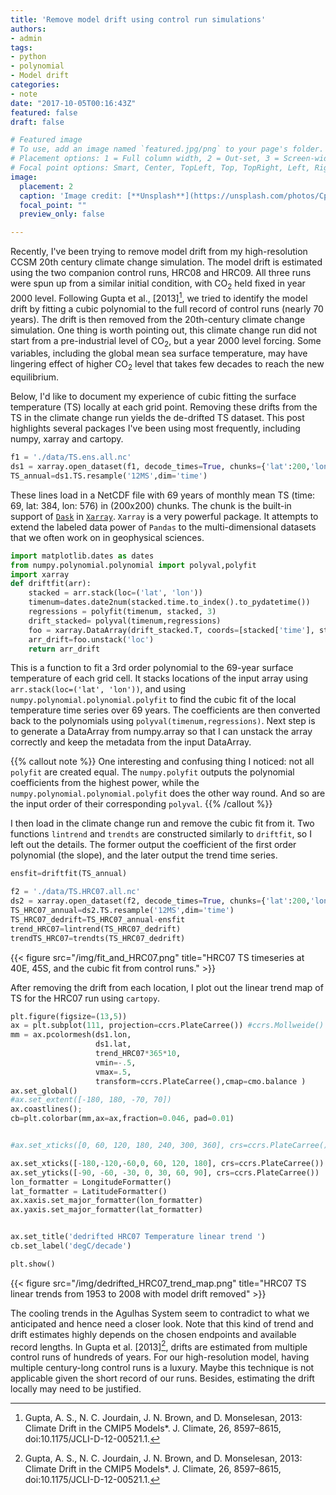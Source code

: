 ```yaml
---
title: 'Remove model drift using control run simulations'
authors:
- admin
tags:
- python
- polynomial
- Model drift
categories:
- note
date: "2017-10-05T00:16:43Z"
featured: false
draft: false

# Featured image
# To use, add an image named `featured.jpg/png` to your page's folder.
# Placement options: 1 = Full column width, 2 = Out-set, 3 = Screen-width
# Focal point options: Smart, Center, TopLeft, Top, TopRight, Left, Right, BottomLeft, Bottom, BottomRight
image:
  placement: 2
  caption: 'Image credit: [**Unsplash**](https://unsplash.com/photos/CpkOjOcXdUY)'
  focal_point: ""
  preview_only: false

---
```


Recently, I've been trying to remove model drift from my high-resolution CCSM 20th century climate change simulation. The model drift is estimated using the two companion control runs, HRC08 and HRC09. All three runs were spun up from a similar initial condition, with CO<sub>2</sub> held fixed in year 2000 level. Following Gupta et al., [2013][^1], we tried to identify the model drift by fitting a cubic polynomial to the full record of control runs (nearly 70 years). The drift is then removed from the 20th-century climate change simulation. One thing is worth pointing out, this climate change run did not start from a pre-industrial level of CO<sub>2</sub>, but a year 2000 level forcing. Some variables, including the global mean sea surface temperature, may have lingering effect of higher CO<sub>2</sub> level that takes few decades to reach the new equilibrium. 

[^1]: Gupta, A. S., N. C. Jourdain, J. N. Brown, and D. Monselesan, 2013: Climate Drift in the CMIP5 Models*. J. Climate, 26, 8597–8615, doi:10.1175/JCLI-D-12-00521.1.

Below, I'd like to document my experience of cubic fitting the surface temperature (TS) locally at each grid point. Removing these drifts from the TS in the climate change run yields the de-drifted TS dataset. This post highlights several packages I've been using most frequently, including numpy, xarray and cartopy. 


```python
f1 = './data/TS.ens.all.nc'
ds1 = xarray.open_dataset(f1, decode_times=True, chunks={'lat':200,'lon':200})
TS_annual=ds1.TS.resample('12MS',dim='time')
```

These lines load in a NetCDF file with 69 years of monthly mean TS (time: 69, lat: 384, lon: 576) in (200x200) chunks. The chunk is the built-in support of [`Dask`](https://dask.pydata.org/en/latest/) in [`Xarray`](http://xarray.pydata.org). `Xarray` is a very powerful package. It attempts to extend the labeled data power of `Pandas` to the multi-dimensional datasets that we often work on in geophysical sciences. 

```python
import matplotlib.dates as dates
from numpy.polynomial.polynomial import polyval,polyfit
import xarray
def driftfit(arr):
    stacked = arr.stack(loc=('lat', 'lon'))
    timenum=dates.date2num(stacked.time.to_index().to_pydatetime())
    regressions = polyfit(timenum, stacked, 3) 
    drift_stacked= polyval(timenum,regressions)
    foo = xarray.DataArray(drift_stacked.T, coords=[stacked['time'], stacked['loc']], dims=['time', 'loc'],name=arr.name)
    arr_drift=foo.unstack('loc')
    return arr_drift
```

This is a function to fit a 3rd order polynomial to the 69-year surface temperature of each grid cell. It stacks locations of the input array using `arr.stack(loc=('lat', 'lon'))`, and using `numpy.polynomial.polynomial.polyfit` to find the cubic fit of the local temperature time series over 69 years. The coefficients are then converted back to the polynomials using `polyval(timenum,regressions)`. Next step is to generate a DataArray from numpy.array so that I can unstack the array correctly and keep the metadata from the input DataArray.

{{% callout note %}}
One interesting and confusing thing I noticed: not all `polyfit` are created equal. The `numpy.polyfit` outputs the polynomial coefficients from the highest power, while the `numpy.polynomial.polynomial.polyfit` does the other way round. And so are the input order of their corresponding `polyval`. 
{{% /callout %}}

I then load in the climate change run and remove the cubic fit from it. Two functions `lintrend` and `trendts` are constructed similarly to `driftfit`, so I left out the details. The former output the coefficient of the first order polynomial (the slope), and the later output the trend time series. 

```python
ensfit=driftfit(TS_annual)

f2 = './data/TS.HRC07.all.nc'
ds2 = xarray.open_dataset(f2, decode_times=True, chunks={'lat':200,'lon':200})
TS_HRC07_annual=ds2.TS.resample('12MS',dim='time')
TS_HRC07_dedrift=TS_HRC07_annual-ensfit
trend_HRC07=lintrend(TS_HRC07_dedrift)
trendTS_HRC07=trendts(TS_HRC07_dedrift)
```

{{< figure src="/img/fit_and_HRC07.png" title="HRC07 TS timeseries at 40E, 45S, and the cubic fit from control runs." >}}

After removing the drift from each location, I plot out the linear trend map of TS for the HRC07 run using `cartopy`.

```python
plt.figure(figsize=(13,5))
ax = plt.subplot(111, projection=ccrs.PlateCarree()) #ccrs.Mollweide()
mm = ax.pcolormesh(ds1.lon,
                   ds1.lat,
                   trend_HRC07*365*10,                   
                   vmin=-.5,
                   vmax=.5,
                   transform=ccrs.PlateCarree(),cmap=cmo.balance )
ax.set_global()
#ax.set_extent([-180, 180, -70, 70])
ax.coastlines();
cb=plt.colorbar(mm,ax=ax,fraction=0.046, pad=0.01)


#ax.set_xticks([0, 60, 120, 180, 240, 300, 360], crs=ccrs.PlateCarree())

ax.set_xticks([-180,-120,-60,0, 60, 120, 180], crs=ccrs.PlateCarree())
ax.set_yticks([-90, -60, -30, 0, 30, 60, 90], crs=ccrs.PlateCarree())
lon_formatter = LongitudeFormatter()
lat_formatter = LatitudeFormatter()
ax.xaxis.set_major_formatter(lon_formatter)
ax.yaxis.set_major_formatter(lat_formatter)


ax.set_title('dedrifted HRC07 Temperature linear trend ')
cb.set_label('degC/decade')

plt.show()
```

{{< figure src="/img/dedrifted_HRC07_trend_map.png" title="HRC07 TS linear trends from 1953 to 2008 with model drift removed" >}}

The cooling trends in the Agulhas System seem to contradict to what we anticipated and hence need a closer look. Note that this kind of trend and drift estimates highly depends on the chosen endpoints and available record lengths. In Gupta et al. [2013][^1], drifts are estimated from multiple control runs of hundreds of years. For our high-resolution model, having multiple century-long control runs is a luxury. Maybe this technique is not applicable given the short record of our runs. Besides, estimating the drift locally may need to be justified. 


